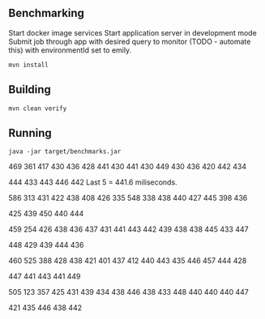 ## Benchmarking

Start docker image services
Start application server in development mode
Submit job through app with desired query to monitor (TODO - automate this)
with environmentId set to emily.

`mvn install`

## Building

`mvn clean verify`

## Running

`java -jar target/benchmarks.jar`

469
361
417
430
436
428
441
430
441
430
449
430
436
420
442
434

444
433
443
446
442 Last 5 = 441.6 miliseconds.

586
313
431
422
438
408
426
335
548
338
438
440
427
445
398
436

425
439
450
440
444

459
254
426
438
436
437
431
441
443
442
439
438
438
445
433
447

448
429
439
444
436

460
525
388
428
438
421
401
437
412
440
443
435
446
457
444
428

447
441
443
441
449

505
123
357
425
431
439
434
438
446
438
433
448
440
440
440
447

421
435
446
438
442
